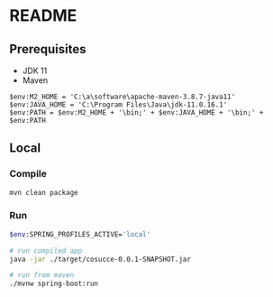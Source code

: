# README

## Prerequisites

- JDK 11
- Maven

```
$env:M2_HOME = 'C:\a\software\apache-maven-3.8.7-java11'
$env:JAVA_HOME = 'C:\Program Files\Java\jdk-11.0.16.1'
$env:PATH = $env:M2_HOME + '\bin;' + $env:JAVA_HOME + '\bin;' + $env:PATH
```

## Local

### Compile

```bash
mvn clean package
```

### Run

```bash
$env:SPRING_PROFILES_ACTIVE='local'

# run compiled app
java -jar ./target/cosucce-0.0.1-SNAPSHOT.jar

# run from maven
./mvnw spring-boot:run
```

